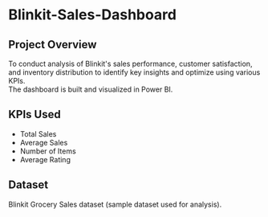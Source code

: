 # Blinkit-Sales-Dashboard

## Project Overview
To conduct analysis of Blinkit's sales performance, customer satisfaction, and inventory distribution to identify key insights and optimize using various KPIs.  
The dashboard is built and visualized in Power BI.

## KPIs Used
- Total Sales  
- Average Sales  
- Number of Items  
- Average Rating  

## Dataset
Blinkit Grocery Sales dataset (sample dataset used for analysis).
